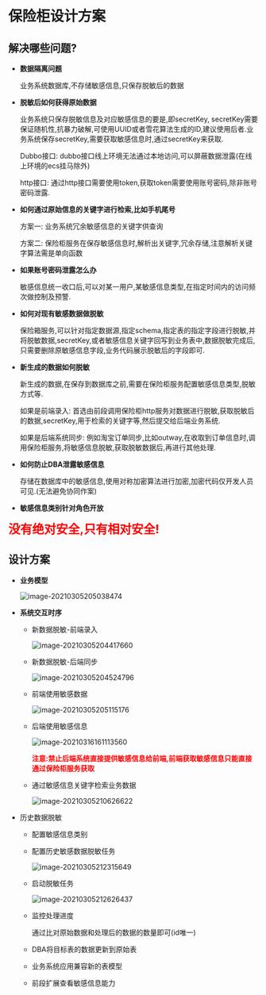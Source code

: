 # 保险柜设计方案

## 解决哪些问题?



* **数据隔离问题**

  业务系统数据库,不存储敏感信息,只保存脱敏后的数据

* **脱敏后如何获得原始数据**

  业务系统只保存脱敏信息及对应敏感信息的要是,即secretKey, secretKey需要保证随机性,抗暴力破解,可使用UUID或者雪花算法生成的ID,建议使用后者.业务系统保存secretKey,需要获取敏感信息时,通过secretKey来获取.

  Dubbo接口: dubbo接口线上环境无法通过本地访问,可以屏蔽数据泄露(在线上环境的ecs挂马除外)

  http接口: 通过http接口需要使用token,获取token需要使用账号密码,除非账号密码泄露.

* **如何通过原始信息的关键字进行检索,比如手机尾号**

  方案一: 业务系统冗余敏感信息的关键字供查询

  方案二: 保险柜服务在保存敏感信息时,解析出关键字,冗余存储,注意解析关键字算法需是单向函数

* **如果账号密码泄露怎么办**

  敏感信息统一收口后,可以对某一用户,某敏感信息类型,在指定时间内的访问频次做控制及预警.

* **如何对现有敏感数据做脱敏**

  保险箱服务,可以针对指定数据源,指定schema,指定表的指定字段进行脱敏,并将脱敏数据,secretKey,或者敏感信息关键字回写到业务表中,数据脱敏完成后,只需要删除原敏感信息字段,业务代码展示脱敏后的字段即可.

* **新生成的数据如何脱敏**

  新生成的数据,在保存到数据库之前,需要在保险柜服务配置敏感信息类型,脱敏方式等.

  如果是前端录入: 首选由前段调用保险柜http服务对数据进行脱敏,获取脱敏后的数据,secretKey,用于检索的关键字等,然后提交给后端业务系统.

  如果是后端系统同步: 例如淘宝订单同步,比如outway,在收取到订单信息时,调用保险柜服务,将敏感信息脱敏,获取脱敏数据后,再进行其他处理.

* **如何防止DBA泄露敏感信息**

  存储在数据库中的敏感信息,使用对称加密算法进行加密,加密代码仅开发人员可见.(无法避免协同作案)

* **敏感信息类别针对角色开放**



<font size=5 color='red'>**没有绝对安全,只有相对安全!**</font>



## 设计方案

* **业务模型**

  ![image-20210305205038474](https://tva1.sinaimg.cn/large/008eGmZEly1go9bk5u6opj30q70ghtas.jpg)

* **系统交互时序**

  * 新数据脱敏-前端录入

    ![image-20210305204417660](https://tva1.sinaimg.cn/large/008eGmZEly1go9bdk16cvj30oi0bwwf0.jpg)

  * 新数据脱敏-后端同步

    ![image-20210305204524796](https://tva1.sinaimg.cn/large/008eGmZEly1go9beq4kolj30tu0gc754.jpg)

  * 前端使用敏感数据

    ![image-20210305205115176](https://tva1.sinaimg.cn/large/008eGmZEly1go9bkt9sy9j311v0kpmyv.jpg)

  * 后端使用敏感信息

    ![image-20210316161113560](https://tva1.sinaimg.cn/large/e6c9d24ely1goltau44vcj21jm0sgwgt.jpg)

    <font color='red'>**注意:禁止后端系统直接提供敏感信息给前端,前端获取敏感信息只能直接通过保险柜服务获取**</font>

  * 通过敏感信息关键字检索业务数据

    ![image-20210305210626622](https://tva1.sinaimg.cn/large/008eGmZEly1go9c0m2hu3j30ta0hogmx.jpg)

* 历史数据脱敏

  * 配置敏感信息类别

  * 配置历史敏感数据脱敏任务

    ![image-20210305212315649](https://tva1.sinaimg.cn/large/008eGmZEly1go9ci3xrunj30b80ab757.jpg)

  * 启动脱敏任务

    ![image-20210305212626437](https://tva1.sinaimg.cn/large/008eGmZEly1go9clfbpsbj30ye0n7jt4.jpg)

  * 监控处理进度

    通过比对原始数据和处理后的数据的数量即可(id唯一)

  * DBA将目标表的数据更新到原始表

  * 业务系统应用兼容新的表模型

  * 前段扩展查看敏感信息能力